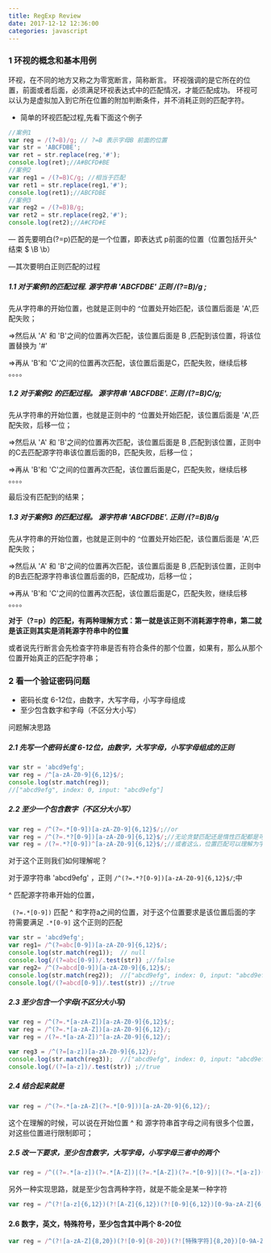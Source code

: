 ```yaml
---
title: RegExp Review
date: 2017-12-12 12:36:00
categories: javascript 
---
```


### 1 环视的概念和基本用例

环视，在不同的地方又称之为零宽断言，简称断言。 
环视强调的是它所在的位置，前面或者后面，必须满足环视表达式中的匹配情况，才能匹配成功。 
环视可以认为是虚拟加入到它所在位置的附加判断条件，并不消耗正则的匹配字符。

* 简单的环视匹配过程,先看下面这个例子

```javascript
//案例1
var reg = /(?=B)/g; // ?=B 表示字母B 前面的位置
var str = 'ABCFDBE';
var ret = str.replace(reg,'#');
console.log(ret);//A#BCFD#BE
//案例2 
var reg1 = /(?=B)C/g; //相当于匹配
var ret1 = str.replace(reg1,'#');
console.log(ret1);//ABCFDBE
//案例3
var reg2 = /(?=B)B/g;
var ret2 = str.replace(reg2,'#');
console.log(ret2);//A#CFD#E
```

— 首先要明白(?=p)匹配的是一个位置，即表达式 p前面的位置（位置包括开头^ 结束 $ \B \b）

—其次要明白正则匹配的过程

##### 1.1 对于案例1的匹配过程.    源字符串 'ABCFDBE'   正则  /(?=B)/g ;

先从字符串的开始位置，也就是正则中的 `^`位置处开始匹配，该位置后面是 'A',匹配失败；

=>然后从 'A' 和 'B'之间的位置再次匹配，该位置后面是 B ,匹配到该位置，将该位置替换为 '#'

=>再从 'B'和 'C'之间的位置再次匹配，该位置后面是C，匹配失败，继续后移 。。。。

##### 1.2 对于案例2 的匹配过程。  源字符串 'ABCFDBE'.  正则 /(?=B)C/g;

先从字符串的开始位置，也就是正则中的 `^`位置处开始匹配，该位置后面是 'A',匹配失败，后移一位；

=>然后从 'A' 和 'B'之间的位置再次匹配，该位置后面是 B ,匹配到该位置，正则中的C去匹配源字符串该位置后面的B，匹配失败，后移一位；

=>再从 'B'和 'C'之间的位置再次匹配，该位置后面是C，匹配失败，继续后移 。。。。

最后没有匹配到的结果；

##### 1.3 对于案例3 的匹配过程。 源字符串 'ABCFDBE'. 正则 /(?=B)B/g

先从字符串的开始位置，也就是正则中的 `^`位置处开始匹配，该位置后面是 'A',匹配失败；

=>然后从 'A' 和 'B'之间的位置再次匹配，该位置后面是 B ,匹配到该位置，正则中的B去匹配源字符串该位置后面的B，匹配成功，后移一位；

=>再从 'B'和 'C'之间的位置再次匹配，该位置后面是C，匹配失败，继续后移 。。。。

**对于（?=p）的匹配，有两种理解方式：第一就是该正则不消耗源字符串，第二就是该正则其实是消耗源字符串中的位置**

或者说先行断言会先检查字符串是否有符合条件的那个位置，如果有，那么从那个位置开始真正的匹配字符串；

### 2 看一个验证密码问题

* 密码长度 6-12位，由数字，大写字母，小写字母组成
* 至少包含数字和字母（不区分大小写）

问题解决思路

#####  2.1 先写一个密码长度 6-12位，由数字，大写字母，小写字母组成的正则 

```javascript
var str = 'abcd9efg';
var reg = /^[a-zA-Z0-9]{6,12}$/;
console.log(str.match(reg));
//["abcd9efg", index: 0, input: "abcd9efg"]
```

##### 2.2 至少一个包含数字（不区分大小写）

```javascript
var reg = /^(?=.*[0-9])[a-zA-Z0-9]{6,12}$/;//or 
var reg = /^(?=.*?[0-9])[a-zA-Z0-9]{6,12}$/;//无论贪婪匹配还是惰性匹配都是可以的 *(贪婪) *?(非贪婪)
var reg = /(?=.*?[0-9])^[a-zA-Z0-9]{6,12}$/;//或者这么，位置匹配可以理解为字符串中可以有很多位置，这些位置都是空字符；
```

对于这个正则我们如何理解呢？

对于源字符串 'abcd9efg' ，正则  `/^(?=.*?[0-9])[a-zA-Z0-9]{6,12}$/`;中

 ^ 匹配源字符串开始的位置，

` (?=.*[0-9])` 匹配 ^ 和字符a之间的位置，对于这个位置要求是该位置后面的字符需要满足   `.*[0-9]` 	这个正则的匹配

```javascript
var str = 'abcd9efg';
var reg1= /^(?=abc[0-9])[a-zA-Z0-9]{6,12}$/;  
console.log(str.match(reg1));  // null
console.log(/(?=abc[0-9])/.test(str)) ;//false  
var reg2= /^(?=abcd[0-9])[a-zA-Z0-9]{6,12}$/;    
console.log(str.match(reg2));  //["abcd9efg", index: 0, input: "abcd9efg"]
console.log(/(?=abcd[0-9])/.test(str)) ;//true
```

##### 2.3 至少包含一个字母(不区分大小写)

```javascript
var reg = /^(?=.*[a-zA-Z])[a-zA-Z0-9]{6,12}$/;
var reg = /^(?=.*[a-zA-Z])[a-zA-Z0-9]{6,12}/;
var reg = /(?=.*[a-zA-Z])^[a-zA-Z0-9]{6,12}/;
```

```javascript
var reg3 = /^(?=[a-z])[a-zA-Z0-9]{6,12}/;
console.log(str.match(reg3));  //["abcd9efg", index: 0, input: "abcd9efg"]
console.log(/(?=[a-z])/.test(str)) ;//true
```

##### 2.4 结合起来就是

```javascript
var reg = /^(?=.*[a-zA-Z](?=.*[0-9]))[a-zA-Z0-9]{6,12}/;
```

这个在理解的时候，可以说在开始位置 ^ 和 源字符串首字母之间有很多个位置，对这些位置进行限制即可；

##### 2.5 改一下要求，至少包含数字，大写字母，小写字母三者中的两个

```javascript
var reg = /^((?=.*[a-z])(?=.*[A-Z])|(?=.*[A-Z])(?=.*[0-9])|(?=.*[a-z])(?=.*[0-9]))[0-9a-zA-Z]{6,12}/
```

另外一种实现思路，就是至少包含两种字符，就是不能全是某一种字符

```javascript
var reg = /^(?![a-z]{6,12})(?![A-Z]{6,12})(?![0-9]{6,12})[0-9a-zA-Z]{6,12}/
```

#### 2.6 数字，英文，特殊符号，至少包含其中两个 8-20位

```javascript
var reg = /^(?![a-zA-Z]{8,20})(?![0-9]{8-20})(?![特殊字符]{8,20})[0-9A-Za-z特殊字符]{8,20}/
```

